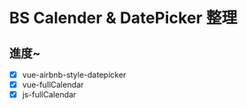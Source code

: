 # BS Calender & DatePicker 整理

## 進度~

- [x] vue-airbnb-style-datepicker
- [x] vue-fullCalendar
- [x] js-fullCalendar

